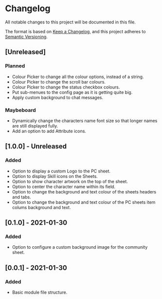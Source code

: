 # Changelog
All notable changes to this project will be documented in this file.

The format is based on [Keep a Changelog](https://keepachangelog.com/en/1.0.0/),
and this project adheres to [Semantic Versioning](https://semver.org/spec/v2.0.0.html).

## [Unreleased]
### Planned
- Colour Picker to change all the colour options, instead of a string.
- Colour Picker to change the scroll bar colours.
- Colour Picker to change the status checkbox colours.
- Put sub-menues to the config page as it is getting quite big.
- Apply custom background to chat messages.
### Maybeboard
- Dynamically change the characters name font size so that longer names are still displayed fully.
- Add an option to add Attribute icons.

## [1.0.0] - Unreleased
### Added
- Option to display a custom Logo to the PC sheet.
- Option to display Skill icons on the Sheets.
- Option to show character artwork on the top of the sheet.
- Option to center the character name within its field.
- Option to change the background and text colour of the sheets headers and tabs.
- Option to change the background and text colour of the PC sheets item colums background and text.

## [0.1.0] - 2021-01-30
### Added
- Option to configure a custom background image for the community sheet.

## [0.0.1] - 2021-01-30
### Added
- Basic module file structure.